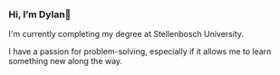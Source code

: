 ### Hi, I’m Dylan👋 

I'm currently completing my degree at Stellenbosch University.

I have a passion for problem-solving, especially if it allows me to learn something new along the way.
